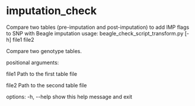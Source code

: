 # imputation_check
Compare two tables (pre-imputation and post-imputation) to add IMP flags to SNP with Beagle imputation
usage: beagle_check_script_transform.py [-h] file1 file2

Compare two genotype tables.

positional arguments:
  
  file1       Path to the first table file
  
  file2       Path to the second table file

options:
  -h, --help  show this help message and exit
